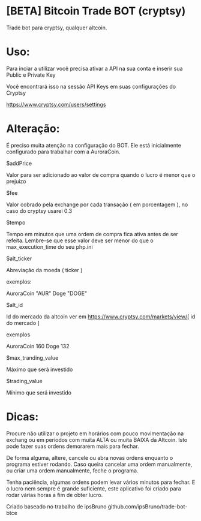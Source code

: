 [BETA] Bitcoin Trade BOT (cryptsy)
==============

Trade bot para cryptsy, qualquer altcoin.


Uso:
==============

Para inciar a utilizar você precisa ativar a API na sua conta e inserir sua Public e Private Key

Você encontrará isso na sessão API Keys em suas configurações do Cryptsy

https://www.cryptsy.com/users/settings


Alteração:
==============

É preciso muita atenção na configuração do BOT. Ele está inicialmente configurado para trabalhar com a
AuroraCoin.


$addPrice

Valor para ser adicionado ao valor de compra quando o lucro é menor que o prejuizo


$fee

Valor cobrado pela exchange por cada transação ( em porcentagem ), no caso do cryptsy usarei 0.3


$tempo

Tempo em minutos que uma ordem de compra fica ativa antes de ser refeita. Lembre-se que esse valor deve ser menor do que o max_execution_time do seu php.ini

$alt_ticker

Abreviação da moeda ( ticker )

exemplos:

  AuroraCoin "AUR"
  Doge       "DOGE"
  
$alt_id

Id do mercado da altcoin ver em https://www.cryptsy.com/markets/view/[ id do mercado ]

exemplos

  AuroraCoin 160
  Doge       132
  
$max_tranding_value

Máximo que será investido

$trading_value

Mínimo que será investido


Dicas:
==============

Procure não utilizar o projeto em horários com pouco movimentação na exchang ou em periodos com muita ALTA ou muita BAIXA da Altcoin. Isto pode fazer suas ordens demorarem mais para fechar.


De forma alguma, altere, cancele ou abra novas ordens enquanto o programa estiver rodando. Caso queira cancelar uma ordem manualmente, ou criar uma ordem manualmente, feche o programa.

Tenha paciência, algumas ordens podem levar vários minutos para fechar. E o lucro nem sempre é grande suficiente, este aplicativo foi criado para rodar várias horas a fim de obter lucro.

Criado baseado no trabalho de ipsBruno
github.com/ipsBruno/trade-bot-btce
